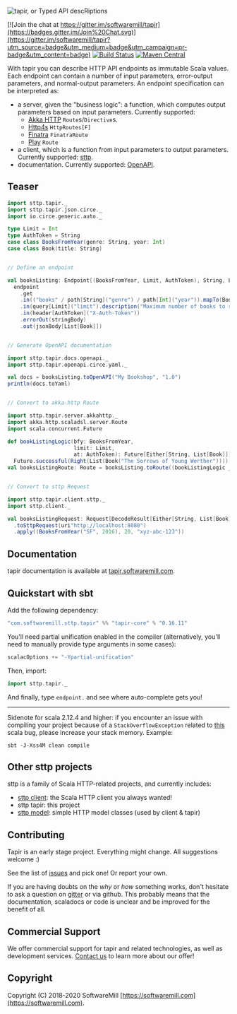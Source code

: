 ![tapir, or Typed API descRiptions](https://github.com/softwaremill/tapir/raw/master/banner.png)

[![Join the chat at https://gitter.im/softwaremill/tapir](https://badges.gitter.im/Join%20Chat.svg)](https://gitter.im/softwaremill/tapir?utm_source=badge&utm_medium=badge&utm_campaign=pr-badge&utm_content=badge)
[![Build Status](https://travis-ci.org/softwaremill/tapir.svg?branch=master)](https://travis-ci.org/softwaremill/tapir)
[![Maven Central](https://maven-badges.herokuapp.com/maven-central/com.softwaremill.sttp.tapir/tapir-core_2.12/badge.svg)](https://maven-badges.herokuapp.com/maven-central/com.softwaremill.sttp.tapir/tapir-core_2.12)

With tapir you can describe HTTP API endpoints as immutable Scala values. Each endpoint can contain a number of 
input parameters, error-output parameters, and normal-output parameters. An endpoint specification can be 
interpreted as:

* a server, given the "business logic": a function, which computes output parameters based on input parameters. 
  Currently supported: 
  * [Akka HTTP](https://tapir.softwaremill.com/en/latest/server/akkahttp.html) `Route`s/`Directive`s.
  * [Http4s](https://tapir.softwaremill.com/en/latest/server/http4s.html) `HttpRoutes[F]`
  * [Finatra](https://tapir.softwaremill.com/en/latest/server/finatra.html) `FinatraRoute`
  * [Play](https://tapir.softwaremill.com/en/latest/server/play.html) `Route`
* a client, which is a function from input parameters to output parameters. Currently supported: [sttp](https://tapir.softwaremill.com/en/latest/sttp.html).
* documentation. Currently supported: [OpenAPI](https://tapir.softwaremill.com/en/latest/openapi.html).

## Teaser

```scala
import sttp.tapir._
import sttp.tapir.json.circe._
import io.circe.generic.auto._

type Limit = Int
type AuthToken = String
case class BooksFromYear(genre: String, year: Int)
case class Book(title: String)


// Define an endpoint

val booksListing: Endpoint[(BooksFromYear, Limit, AuthToken), String, List[Book], Nothing] =
  endpoint
    .get
    .in(("books" / path[String]("genre") / path[Int]("year")).mapTo(BooksFromYear))
    .in(query[Limit]("limit").description("Maximum number of books to retrieve"))
    .in(header[AuthToken]("X-Auth-Token"))
    .errorOut(stringBody)
    .out(jsonBody[List[Book]])


// Generate OpenAPI documentation

import sttp.tapir.docs.openapi._
import sttp.tapir.openapi.circe.yaml._

val docs = booksListing.toOpenAPI("My Bookshop", "1.0")
println(docs.toYaml)


// Convert to akka-http Route

import sttp.tapir.server.akkahttp._
import akka.http.scaladsl.server.Route
import scala.concurrent.Future

def bookListingLogic(bfy: BooksFromYear,
                     limit: Limit,
                     at: AuthToken): Future[Either[String, List[Book]]] =
  Future.successful(Right(List(Book("The Sorrows of Young Werther"))))
val booksListingRoute: Route = booksListing.toRoute((bookListingLogic _).tupled)


// Convert to sttp Request

import sttp.tapir.client.sttp._
import sttp.client._

val booksListingRequest: Request[DecodeResult[Either[String, List[Book]]], Nothing] = booksListing
  .toSttpRequest(uri"http://localhost:8080")
  .apply((BooksFromYear("SF", 2016), 20, "xyz-abc-123"))
```

## Documentation

tapir documentation is available at [tapir.softwaremill.com](http://tapir.softwaremill.com).

## Quickstart with sbt

Add the following dependency:

```scala
"com.softwaremill.sttp.tapir" %% "tapir-core" % "0.16.11"
```

You'll need partial unification enabled in the compiler (alternatively, you'll need to manually provide type arguments in some cases):

```scala
scalacOptions += "-Ypartial-unification"
```

Then, import:

```scala
import sttp.tapir._
```

And finally, type `endpoint.` and see where auto-complete gets you!

---

Sidenote for scala 2.12.4 and higher: if you encounter an issue with compiling your project because of 
a `StackOverflowException` related to [this](https://github.com/scala/bug/issues/10604) scala bug, 
please increase your stack memory. Example:

```
sbt -J-Xss4M clean compile
```

## Other sttp projects

sttp is a family of Scala HTTP-related projects, and currently includes:

* [sttp client](https://github.com/softwaremill/sttp): the Scala HTTP client you always wanted!
* sttp tapir: this project
* [sttp model](https://github.com/softwaremill/sttp-model): simple HTTP model classes (used by client & tapir)

## Contributing

Tapir is an early stage project. Everything might change. All suggestions welcome :)

See the list of [issues](https://github.com/softwaremill/tapir/issues) and pick one! Or report your own.

If you are having doubts on the *why* or *how* something works, don't hesitate to ask a question on
[gitter](https://gitter.im/softwaremill/tapir) or via github. This probably means that the documentation, scaladocs or 
code is unclear and be improved for the benefit of all.

## Commercial Support

We offer commercial support for tapir and related technologies, as well as development services. [Contact us](https://softwaremill.com) to learn more about our offer!

## Copyright

Copyright (C) 2018-2020 SoftwareMill [https://softwaremill.com](https://softwaremill.com).
